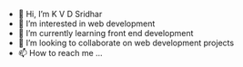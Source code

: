 - 👋 Hi, I’m K V D Sridhar
- 👀 I’m interested in web development
- 🌱 I’m currently learning front end development
- 💞️ I’m looking to collaborate on web development projects
- 📫 How to reach me ...

<!---
Code-KVD/Code-KVD is a ✨ special ✨ repository because its `README.md` (this file) appears on your GitHub profile.
You can click the Preview link to take a look at your changes.
--->
